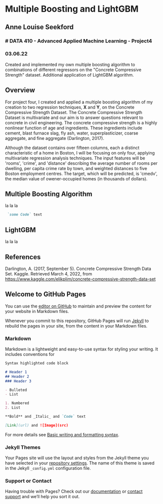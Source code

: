 # Multiple Boosting and LightGBM
## Anne Louise Seekford
### # DATA 410 - Advanced Applied Machine Learning - Project4
### 03.06.22

Created and implemented my own multiple boosting algorithm to combinations of different regressors on the "Concrete Compressive Strength" dataset. Additional application of LightGBM algorithm. 


## Overview

For project four, I created and applied a multiple boosting algorithm of my creation to two regression techniques, **X** and **Y**, on the Concrete Compressive Strength Dataset. The Concrete Compressive Strength Dataset is multivariate and our aim is to answer questions relevant to concrete in civil engineering. The 
concrete compressive strength is a highly nonlinear function of age and ingredients. These ingredients include cement, blast furnace slag, fly ash, water, superplasticizer, coarse aggregate, and fine aggregate (Darlington, 2017). 

 Although the dataset contains over fifteen columns, each a distinct characteristic of a home in Boston, I will be focusing on only four, applying multivariate regression analysis techniques. The input features will be 'rooms', 'crime', and 'distance' describing the average number of rooms per dwelling, per capita crime rate by town, and weighted distances to five Boston employment centres. The target, which will be predicted, is 'cmedv', the median value of owener-occupied homes (in thousands of dollars).



## Multiple Boosting Algorithm
la la la 
```markdown
 `some Code` text

```

## LightGBM
la la la



## References

Darlington, A. (2017, September 5). Concrete Compressive Strength Data Set. Kaggle. Retrieved March 4, 2022, from https://www.kaggle.com/elikplim/concrete-compressive-strength-data-set 


## Welcome to GitHub Pages

You can use the [editor on GitHub](https://github.com/alseekford/410_Project4/edit/gh-pages/index.md) to maintain and preview the content for your website in Markdown files.

Whenever you commit to this repository, GitHub Pages will run [Jekyll](https://jekyllrb.com/) to rebuild the pages in your site, from the content in your Markdown files.

### Markdown

Markdown is a lightweight and easy-to-use syntax for styling your writing. It includes conventions for

```markdown
Syntax highlighted code block

# Header 1
## Header 2
### Header 3

- Bulleted
- List

1. Numbered
2. List

**Bold** and _Italic_ and `Code` text

[Link](url) and ![Image](src)
```

For more details see [Basic writing and formatting syntax](https://docs.github.com/en/github/writing-on-github/getting-started-with-writing-and-formatting-on-github/basic-writing-and-formatting-syntax).

### Jekyll Themes

Your Pages site will use the layout and styles from the Jekyll theme you have selected in your [repository settings](https://github.com/alseekford/410_Project4/settings/pages). The name of this theme is saved in the Jekyll `_config.yml` configuration file.

### Support or Contact

Having trouble with Pages? Check out our [documentation](https://docs.github.com/categories/github-pages-basics/) or [contact support](https://support.github.com/contact) and we’ll help you sort it out.
